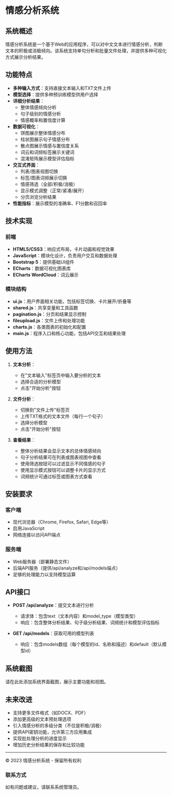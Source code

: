 # 情感分析系统

## 系统概述

情感分析系统是一个基于Web的应用程序，可以对中文文本进行情感分析，判断文本的积极或消极倾向。该系统支持单句分析和批量文件处理，并提供多种可视化方式展示分析结果。

## 功能特点

- **多种输入方式**：支持直接文本输入和TXT文件上传
- **模型选择**：提供多种预训练模型供用户选择
- **详细分析结果**：
  - 整体情感倾向分析
  - 句子级别的情感分析
  - 情感概率和置信度计算
- **数据可视化**：
  - 饼图展示整体情感分布
  - 柱状图展示句子情感分布
  - 散点图展示情感与置信度关系
  - 词云和词频标签展示关键词
  - 混淆矩阵展示模型评估指标
- **交互式界面**：
  - 列表/图表视图切换
  - 标签/图表词频展示切换
  - 情感筛选（全部/积极/消极）
  - 显示模式调整（正常/紧凑/展开）
  - 分页浏览分析结果
- **性能指标**：展示模型的准确率、F1分数和召回率

## 技术实现

### 前端

- **HTML5/CSS3**：响应式布局，卡片动画和视觉效果
- **JavaScript**：模块化设计，负责用户交互和数据处理
- **Bootstrap 5**：提供基础UI组件
- **ECharts**：数据可视化图表库
- **ECharts WordCloud**：词云展示

### 模块结构

- **ui.js**：用户界面相关功能，包括标签切换、卡片展开/折叠等
- **shared.js**：共享变量和工具函数
- **pagination.js**：分页和结果显示控制
- **fileupload.js**：文件上传和处理功能
- **charts.js**：各类图表的初始化和配置
- **main.js**：程序入口和核心功能，包括API交互和结果处理

## 使用方法

1. **文本分析**：
   - 在"文本输入"标签页中输入要分析的文本
   - 选择合适的分析模型
   - 点击"开始分析"按钮

2. **文件分析**：
   - 切换到"文件上传"标签页
   - 上传TXT格式的文本文件（每行一个句子）
   - 选择分析模型
   - 点击"开始分析"按钮

3. **查看结果**：
   - 整体分析结果会显示文本的总体情感倾向
   - 句子分析结果可在列表或图表视图中查看
   - 使用筛选按钮可以过滤显示不同情感的句子
   - 使用显示模式按钮可以调整卡片的显示方式
   - 词频统计可通过标签或图表方式查看

## 安装要求

### 客户端
- 现代浏览器（Chrome, Firefox, Safari, Edge等）
- 启用JavaScript
- 网络连接以访问API端点

### 服务端
- Web服务器（部署静态文件）
- 后端API服务（提供/api/analyze和/api/models端点）
- 足够的处理能力以支持模型运算

## API接口

- **POST /api/analyze**：提交文本进行分析
  - 请求体：包含text（文本内容）和model_type（模型类型）
  - 响应：包含整体分析结果、句子级分析结果、词频统计和模型评估指标

- **GET /api/models**：获取可用的模型列表
  - 响应：包含models数组（每个模型的id、名称和描述）和default（默认模型id）

## 系统截图

请在此处添加系统界面截图，展示主要功能和视图。

## 未来改进

- 支持更多文件格式（如DOCX、PDF）
- 添加更高级的文本预处理选项
- 引入情感分析的多级分类（不仅是积极/消极）
- 提供API密钥功能，允许第三方应用集成
- 实现批处理分析的进度显示
- 增加历史分析结果的保存和比较功能

---

© 2023 情感分析系统 - 保留所有权利

### 联系方式

如有问题或建议，请联系系统管理员。